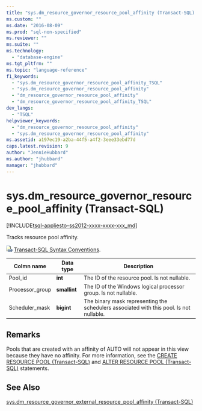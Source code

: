 ```yaml
---
title: "sys.dm_resource_governor_resource_pool_affinity (Transact-SQL) | Microsoft Docs"
ms.custom: ""
ms.date: "2016-08-09"
ms.prod: "sql-non-specified"
ms.reviewer: ""
ms.suite: ""
ms.technology: 
  - "database-engine"
ms.tgt_pltfrm: ""
ms.topic: "language-reference"
f1_keywords: 
  - "sys.dm_resource_governor_resource_pool_affinity_TSQL"
  - "sys.dm_resource_governor_resource_pool_affinity"
  - "dm_resource_governor_resource_pool_affinity"
  - "dm_resource_governor_resource_pool_affinity_TSQL"
dev_langs: 
  - "TSQL"
helpviewer_keywords: 
  - "dm_resource_governor_resource_pool_affinity"
  - "sys.dm_resource_governor_resource_pool_affinity"
ms.assetid: a197ec19-a2ba-44f5-a4f2-3eee33ebd77d
caps.latest.revision: 9
author: "JennieHubbard"
ms.author: "jhubbard"
manager: "jhubbard"
---
```

# sys.dm_resource_governor_resource_pool_affinity (Transact-SQL)
[!INCLUDE[tsql-appliesto-ss2012-xxxx-xxxx-xxx_md](../../includes/tsql-appliesto-ss2012-xxxx-xxxx-xxx-md.md)]

  Tracks resource pool affinity.  
  
 ![Topic link icon](../../database-engine/configure-windows/media/topic-link.gif "Topic link icon") [Transact-SQL Syntax Conventions](../../t-sql/language-elements/transact-sql-syntax-conventions-transact-sql.md).  
  
|Colmn name|Data type|Description|  
|----------------|---------------|-----------------|  
|Pool_id|**int**|The ID of the resource pool. Is not nullable.|  
|Processor_group|**smallint**|The ID of the Windows logical processor group. Is not nullable.|  
|Scheduler_mask|**bigint**|The binary mask representing the schedulers associated with this pool. Is not nullable.|  
  
## Remarks  
 Pools that are created with an affinity of AUTO will not appear in this view because they have no affinity. For more information, see the [CREATE RESOURCE POOL &#40;Transact-SQL&#41;](../../t-sql/statements/create-resource-pool-transact-sql.md) and [ALTER RESOURCE POOL &#40;Transact-SQL&#41;](../../t-sql/statements/alter-resource-pool-transact-sql.md) statements.  
  
## See Also  
 [sys.dm_resource_governor_external_resource_pool_affinity &#40;Transact-SQL&#41;](../../relational-databases/system-dynamic-management-views/sys-dm-resource-governor-external-resource-pool-affinity-transact-sql.md)  
  
  